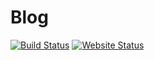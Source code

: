# Blog

[![Build Status](https://img.shields.io/github/actions/workflow/status/liblaf/blog/docs.yaml)](https://github.com/liblaf/blog/actions/workflows/docs.yaml)
[![Website Status](https://img.shields.io/website?url=https%3A%2F%2Fblog.liblaf.me)](https://blog.liblaf.me)
